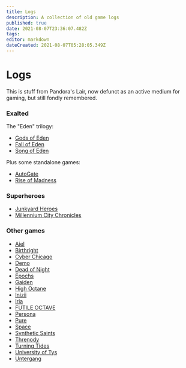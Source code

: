 ```yaml
---
title: Logs
description: A collection of old game logs
published: true
date: 2021-08-07T23:36:07.482Z
tags: 
editor: markdown
dateCreated: 2021-08-07T05:28:05.349Z
---
```


# Logs
This is stuff from Pandora's Lair, now defunct as an active medium for gaming, but still fondly remembered.

### Exalted

The "Eden" trilogy:

* [Gods of Eden](goe)
* [Fall of Eden](foe)
* [Song of Eden](soe)

Plus some standalone games:

* [AutoGate](autogate)
* [Rise of Madness](rom)

### Superheroes

* [Junkyard Heroes](junk)
* [Millennium City Chronicles](mcc)

### Other games

* [Aiel](aiel)
* [Birthright](br)
* [Cyber Chicago](cyberchi)
* [Demo](demo)
* [Dead of Night](don)
* [Epochs](epochs)
* [Gaiden](gaiden)
* [High Octane](high-octane)
* [Inizii](inizii)
* [Iria](iria)
* [FUTILE OCTAVE](octave)
* [Persona](persona)
* [Pure](pure)
* [Space](space)
* [Synthetic Saints](ss)
* [Threnody](threnody)
* [Turning Tides](tides)
* [University of Tys](tys)
* [Untergang](untergang)